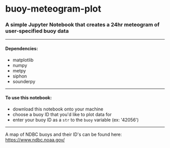 # buoy-meteogram-plot
### A simple Jupyter Notebook that creates a 24hr meteogram of user-specified buoy data
-------
#### Dependencies: 
- matplotlib
- numpy
- metpy
- siphon
- sounderpy
-------
#### To use this notebook:
- download this notebook onto your machine
- choose a buoy ID that you'd like to plot data for
- enter your buoy ID as a `str` to the `buoy` variable (ex: '42056')
-------
A map of NDBC buoys and their ID's can be found here: https://www.ndbc.noaa.gov/
